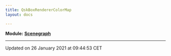 ```yaml
---
title: QskBoxRendererColorMap
layout: docs

---
```



**Module:** **[Scenegraph](/docs/modules/group___scenegraph/)**



-------------------------------

Updated on 26 January 2021 at 09:44:53 CET